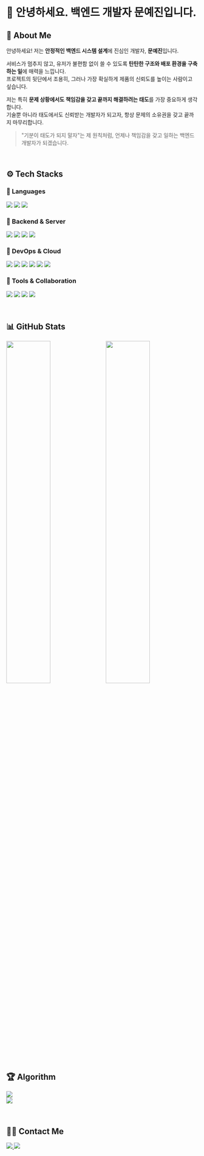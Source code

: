 # 👋 안녕하세요. 백엔드 개발자 문예진입니다.

## 🌱 About Me
안녕하세요! 저는 **안정적인 백엔드 시스템 설계**에 진심인 개발자, **문예진**입니다.

서비스가 멈추지 않고, 유저가 불편함 없이 쓸 수 있도록 **탄탄한 구조와 배포 환경을 구축하는 일**에 매력을 느낍니다.  
프로젝트의 뒷단에서 조용히, 그러나 가장 확실하게 제품의 신뢰도를 높이는 사람이고 싶습니다.

저는 특히 **문제 상황에서도 책임감을 갖고 끝까지 해결하려는 태도**를 가장 중요하게 생각합니다.  
기술뿐 아니라 태도에서도 신뢰받는 개발자가 되고자, 항상 문제의 소유권을 갖고 끝까지 마무리합니다.

> "기분이 태도가 되지 말자"는 제 원칙처럼, 언제나 책임감을 갖고 일하는 백엔드 개발자가 되겠습니다.


<br>

## ⚙️ Tech Stacks

### 🔹 Languages
<p align="left">
  <img src="https://img.shields.io/badge/Java-1E3A5F?style=for-the-badge&logo=OpenJDK&logoColor=white"/>
  <img src="https://img.shields.io/badge/JavaScript-F7DF1E?style=for-the-badge&logo=JavaScript&logoColor=black"/>
  <img src="https://img.shields.io/badge/C-00599C?style=for-the-badge&logo=C&logoColor=white"/>
</p>

### 🔹 Backend & Server
<p align="left">
  <img src="https://img.shields.io/badge/Spring_Boot-1E3A5F?style=for-the-badge&logo=SpringBoot&logoColor=white"/>
  <img src="https://img.shields.io/badge/Node.js-339933?style=for-the-badge&logo=Node.js&logoColor=white"/>
  <img src="https://img.shields.io/badge/MySQL-4479A1?style=for-the-badge&logo=MySQL&logoColor=white"/>
  <img src="https://img.shields.io/badge/JPA-59666C?style=for-the-badge&logo=Hibernate&logoColor=white"/>
</p>

### 🔹 DevOps & Cloud
<p align="left">
  <img src="https://img.shields.io/badge/Docker-2496ED?style=for-the-badge&logo=Docker&logoColor=white"/>
  <img src="https://img.shields.io/badge/GitHub_Actions-2088FF?style=for-the-badge&logo=GitHubActions&logoColor=white"/>
  <img src="https://img.shields.io/badge/Amazon_EC2-FF9900?style=for-the-badge&logo=AmazonAWS&logoColor=white"/>
  <img src="https://img.shields.io/badge/Amazon_RDS-527FFF?style=for-the-badge&logo=AmazonAWS&logoColor=white"/>
  <img src="https://img.shields.io/badge/Amazon_S3-569A31?style=for-the-badge&logo=AmazonAWS&logoColor=white"/>
  <img src="https://img.shields.io/badge/Linux-0078D6?style=for-the-badge&logo=Linux&logoColor=white"/>
</p>

### 🔹 Tools & Collaboration
<p align="left">
  <img src="https://img.shields.io/badge/IntelliJ_IDEA-000000?style=for-the-badge&logo=IntelliJIDEA&logoColor=white"/>
  <img src="https://img.shields.io/badge/Postman-FF6C37?style=for-the-badge&logo=Postman&logoColor=white"/>
  <img src="https://img.shields.io/badge/Swagger-85EA2D?style=for-the-badge&logo=Swagger&logoColor=black"/>
  <img src="https://img.shields.io/badge/Figma-F24E1E?style=for-the-badge&logo=Figma&logoColor=white"/>
</p>

<br>

## 📊 GitHub Stats
<div align="left">
  <img src="https://github-readme-stats.vercel.app/api/top-langs/?username=moonyaejin&layout=compact&hide=css,html&langs_count=6&theme=default&bg_color=ffffff&title_color=1E3A5F&text_color=333333&icon_color=1E3A5F" width="48%">
  <img align="right" src="https://github-readme-stats.vercel.app/api?username=moonyaejin&show_icons=true&theme=default&bg_color=ffffff&title_color=1E3A5F&text_color=333333&icon_color=1E3A5F" width="48%">
</div>
<br clear="left">

## 🏆 Algorithm
<p align="left">
  <img src="https://mazassumnida.wtf/api/generate_badge?boj=xaexix&theme=white"/>
  <br>
  <img src="https://mazassumnida.wtf/api/mini/generate_badge?boj=xaexix&theme=white"/>
</p>

<br>

## 🧑‍💻 Contact Me  
<p align="left">
    <a href="https://www.notion.so/xaexix/1c743eff7a4f807dbf34e5507138df79?pvs=4">
        <img src="https://img.shields.io/badge/Notion-000000?style=for-the-badge&logo=Notion&logoColor=white">
    </a>
    <a href="mailto:i0209i80@gmail.com">
        <img src="https://img.shields.io/badge/Gmail-EA4335?style=for-the-badge&logo=Gmail&logoColor=white">
    </a>
</p>
